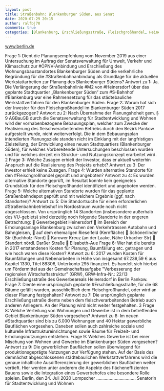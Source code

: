 ```yaml
---
layout: post
title: Straßenbahn: Blankenburger Süden, aus Senat
date: 2020-07-29 20:15
author: ralfbj70
comments: true
categories: [Blankenburg, Erschließungsstraße, Fleischgroßhandel, Heinersdorf, Infrastruktur, M2, ÖPNV, Stadtquartier, Straßenbahn, Straßenbahnanbindung, Straßenbahnbetriebshof, Straßenverkehr]
---
```

www.berlin.de

Frage 1:
Dient die Planungsempfehlung vom November 2019 aus einer Untersuchung im Auftrag der
Senatsverwaltung für Umwelt, Verkehr und Klimaschutz zur #ÖPNV-Anbindung und Erschließung des
Wohnungsbaustandortes Blankenburger Süden und die verkehrliche Begründung für die
#Straßenbahnanbindung als Grundlage für die aktuellen Werkstattarbeiten zur Planung des Blankenburger
Südens?
Antwort zu 1:
Ja. Die Verlängerung der Straßenbahnlinie #M2 von #Heinersdorf über das geplante
Stadtquartier „Blankenburger Süden“ zum #S-Bahnhof #Blankenburg war eine
Rahmensetzung für das städtebauliche Werkstattverfahren für den Blankenburger Süden.
Frage 2:
Warum hat sich der Investor für den Fleischgroßhandel im Blankenburger Süden 2017 zurückgezogen?
Antwort zu 2:
Nach Übernahme der Planungshoheit gem. § 9 AGBauGB durch die Senatsverwaltung für
Stadtentwicklung und Wohnen wird der vorhabenbezogene Bebauungsplan, welcher zum
Zwecke der Realisierung des fleischverarbeitenden Betriebs durch den Bezirk Pankow
aufgestellt wurde, nicht weiterverfolgt. Die in dem Bebauungsplan intendierten
Planungsziele standen nicht im Einklang mit der langfristigen Zielstellung, der Entwicklung
eines neuen Stadtquartiers (Blankenburger Süden), für welches Vorbereitende
Untersuchungen beschlossen wurden und für welches derzeit ein Struktur- und
Nutzungskonzept erarbeitet wird.
2
Frage 3:
Welche Zusagen erhielt der Investor, dass er aktuell weiterhin Anspruch auf die Realisierung des Projekts
erhebt?
Antwort zu 3:
Der Investor erhielt keine Zusagen.
Frage 4:
Wurden alternative Standorte für den #Fleischgroßhandel geprüft und angeboten?
Antwort zu 4:
Es wurden alternative Standorte geprüft, im Resultat konnte kein geeignetes Grundstück
für den Fleischgroßhandel identifiziert und angeboten werden.
Frage 5:
Welche alternativen Standorte wurden für das geplante Straßenbahndepot geprüft und mit welchem
Ergebnis (ggf. nach Standorten)?
Antwort zu 5:
Die Standortsuche für einen erforderlichen #Straßenbahnbetriebshof im Nordostraum wurde
noch nicht abgeschlossen. Von ursprünglich 14 Standorten (insbesondere außerhalb des
VU-gebiets) sind derzeitig noch folgende Standorte in der engeren Betrachtung:
 Gewerbegebiet Heinersdorf
 im Bereich der Erholungsanlage Blankenburg zwischen den Verkehrtrassen
Autobahn und Bahngleisen,
 auf dem ehemaligen Rieselfeld (Kernfläche)
 Schönerlinder Str (Buchholz-Nord)
 Karower Kreuz (an der Laake, Nähe Urbacher Str)
 Standort nördl. Darßer Straße
 Elisabeth-Aue
Frage 6:
Wer hat die bereits in 2017 entstandenen Kosten für Planung, Baumfällung etc. getragen und wie hoch
waren diese Kosten?
Antwort zu 6:
2017 wurden Kosten für Baumfällungen und Nebenarbeiten in Höhe von insgesamt
67.239,59 € aus Kapitel 1330, Titel 88306, Unterkonto 295 finanziert.
Es handelt sich hierbei um Fördermittel aus der Gemeinschaftsaufgabe "Verbesserung der
regionalen Wirtschaftsstruktur" (GRW), GRW-Infra-Nr.: 22/13 Erschließungsstraße des
Gewerbeareals Heinersdorf in Berlin Pankow.
Frage 7:
Diente eine ursprünglich geplante #Erschließungsstraße, für die 68 Bäume gefällt wurden, ausschließlich dem
Fleischgroßhandel, oder wird an dieser Planung festgehalten?
Antwort zu 7:
Die ursprünglich geplante Erschließungsstraße diente neben dem fleischverarbeitenden
Betrieb auch anderen Anliegern. An der Planung wird nicht weiter festgehalten.
3
Frage 8:
Welche Verteilung von Wohnungen und Gewerbe ist in dem betreffenden Gebiet Blankenburger Süden
vorgesehen?
Antwort zu 8:
Im neuen #Stadtquartier sind bis zu 6.000 Wohnungen und 40 Hektar gewerbliche
Bauflächen vorgesehen. Daneben sollen auch zahlreiche soziale und kulturelle
Infrastruktureinrichtungen sowie Räume für Freizeit- und Erholungsnutzungen entstehen.
Frage 9:
Welches Gewerbe ist bei einer Mischung von Wohnen und Gewerbe im Blankenburger Süden vorgesehen?
Antwort zu 9:
Die gewerblichen Bauflächen sollen überwiegend für produktionsgeprägte Nutzungen zur
Verfügung stehen. Auf der Basis des demnächst abgeschlossenen städtebaulichen
Werkstattverfahrens wird die genaue inhaltliche Ausdifferenzierung der gewerblichen
Bauflächen weiter vertieft. Hier werden unter anderem die Aspekte des flächeneffizienten
Bauens sowie die Integration eines Gewerbehofes eine besondere Rolle spielen.
Berlin, den 24. Juli 2020
Lompscher
................................
Senatorin für
Stadtentwicklung und Wohnen
